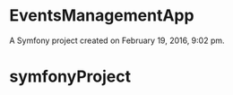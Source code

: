 EventsManagementApp
===================

A Symfony project created on February 19, 2016, 9:02 pm.
# symfonyProject
